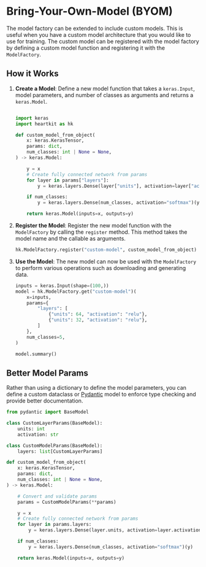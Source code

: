 # Bring-Your-Own-Model (BYOM)

The model factory can be extended to include custom models. This is useful when you have a custom model architecture that you would like to use for training. The custom model can be registered with the model factory by defining a custom model function and registering it with the `ModelFactory`.

## <span class="sk-h2-span">How it Works</span>

1. **Create a Model**: Define a new model function that takes a `keras.Input`, model parameters, and number of classes as arguments and returns a `keras.Model`.

    ```py linenums="1"

    import keras
    import heartkit as hk

    def custom_model_from_object(
        x: keras.KerasTensor,
        params: dict,
        num_classes: int | None = None,
    ) -> keras.Model:

        y = x
        # Create fully connected network from params
        for layer in params["layers"]:
            y = keras.layers.Dense(layer["units"], activation=layer["activation"])(y)

        if num_classes:
            y = keras.layers.Dense(num_classes, activation="softmax")(y)

        return keras.Model(inputs=x, outputs=y)
    ```

2. **Register the Model**: Register the new model function with the `ModelFactory` by calling the `register` method. This method takes the model name and the callable as arguments.

    ```py linenums="1"
    hk.ModelFactory.register("custom-model", custom_model_from_object)
    ```

3. **Use the Model**: The new model can now be used with the `ModelFactory` to perform various operations such as downloading and generating data.

    ```py linenums="1"
    inputs = keras.Input(shape=(100,))
    model = hk.ModelFactory.get("custom-model")(
        x=inputs,
        params={
            "layers": [
                {"units": 64, "activation": "relu"},
                {"units": 32, "activation": "relu"},
            ]
        },
        num_classes=5,
    )

    model.summary()

    ```

## <span class="sk-h2-span">Better Model Params</span>

Rather than using a dictionary to define the model parameters, you can define a custom dataclass or [Pydantic](https://pydantic-docs.helpmanual.io/) model to enforce type checking and provide better documentation.

```py linenums="1"
from pydantic import BaseModel

class CustomLayerParams(BaseModel):
    units: int
    activation: str

class CustomModelParams(BaseModel):
    layers: list[CustomLayerParams]

def custom_model_from_object(
    x: keras.KerasTensor,
    params: dict,
    num_classes: int | None = None,
) -> keras.Model:

    # Convert and validate params
    params = CustomModelParams(**params)

    y = x
    # Create fully connected network from params
    for layer in params.layers:
        y = keras.layers.Dense(layer.units, activation=layer.activation)(y)

    if num_classes:
        y = keras.layers.Dense(num_classes, activation="softmax")(y)

    return keras.Model(inputs=x, outputs=y)
```
